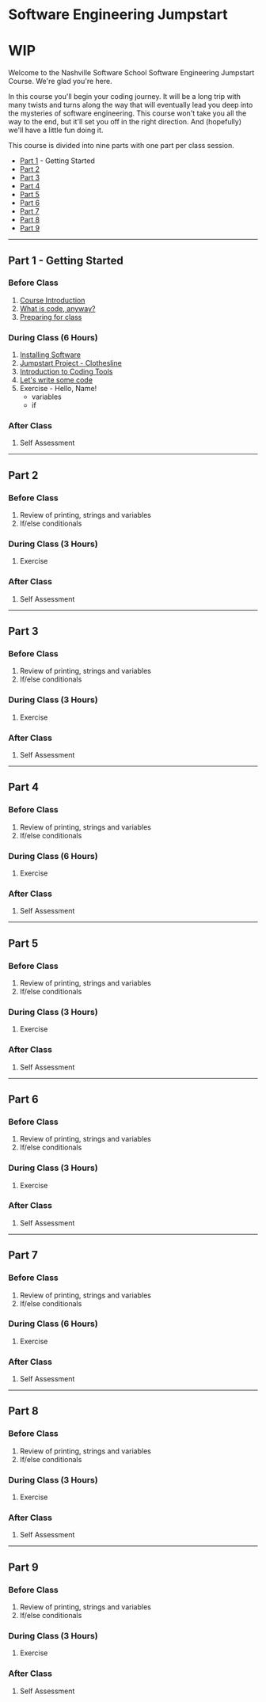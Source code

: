 # Software Engineering Jumpstart

# WIP

Welcome to the Nashville Software School Software Engineering Jumpstart Course. We're glad you're here.

In this course you'll begin your coding journey. It will be a long trip with many twists and turns along the way that will eventually lead you deep into the mysteries of software engineering. This course won't take you all the way to the end, but it'll set you off in the right direction. And (hopefully) we'll have a little fun doing it.

This course is divided into nine parts with one part per class session.

* [Part 1](#part-1) - Getting Started
* [Part 2](#part-2)
* [Part 3](#part-3)
* [Part 4](#part-4)
* [Part 5](#part-5)
* [Part 6](#part-6)
* [Part 7](#part-7)
* [Part 8](#part-8)
* [Part 9](#part-9)

---

## Part 1 - Getting Started

### Before Class

1. [Course Introduction](./parts/part1/prework/course_intro.md)
1. [What is code, anyway?](./parts/part1/prework/what_is_code.md)
1. [Preparing for class](./parts/part1/prework/prep_for_first_class.md)

### During Class (6 Hours)

1. [Installing Software](./parts/part1/classroom/installations.md)
1. [Jumpstart Project - Clothesline](./projects/clothesline/clothesline.md)
1. [Introduction to Coding Tools](./parts/part1/prework/course_intro.md)
1. [Let's write some code](./parts/part1/classroom/hello_world.md)
1. Exercise - Hello, Name!
    * variables
    * if

### After Class

1. Self Assessment

---

## Part 2

### Before Class

1. Review of printing, strings and variables
1. If/else conditionals

### During Class (3 Hours)

1. Exercise

### After Class

1. Self Assessment

---

## Part 3

### Before Class

1. Review of printing, strings and variables
1. If/else conditionals

### During Class (3 Hours)

1. Exercise

### After Class

1. Self Assessment

---

## Part 4

### Before Class

1. Review of printing, strings and variables
1. If/else conditionals

### During Class (6 Hours)

1. Exercise

### After Class

1. Self Assessment

---

## Part 5

### Before Class

1. Review of printing, strings and variables
1. If/else conditionals

### During Class (3 Hours)

1. Exercise

### After Class

1. Self Assessment

---

## Part 6

### Before Class

1. Review of printing, strings and variables
1. If/else conditionals

### During Class (3 Hours)

1. Exercise

### After Class

1. Self Assessment

---

## Part 7

### Before Class

1. Review of printing, strings and variables
1. If/else conditionals

### During Class (6 Hours)

1. Exercise

### After Class

1. Self Assessment

---

## Part 8

### Before Class

1. Review of printing, strings and variables
1. If/else conditionals

### During Class (3 Hours)

1. Exercise

### After Class

1. Self Assessment

---

## Part 9

### Before Class

1. Review of printing, strings and variables
1. If/else conditionals

### During Class (3 Hours)

1. Exercise

### After Class

1. Self Assessment
